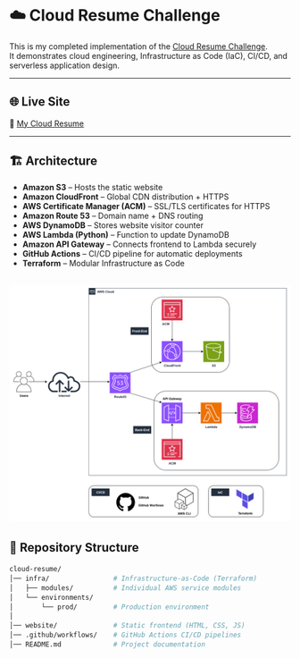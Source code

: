 # ☁️ Cloud Resume Challenge

This is my completed implementation of the [Cloud Resume Challenge](https://cloudresumechallenge.dev/).  
It demonstrates cloud engineering, Infrastructure as Code (IaC), CI/CD, and serverless application design.

---

## 🌐 Live Site
🔗 [My Cloud Resume](https://tien-cloud.com)

---

## 🏗️ Architecture

- **Amazon S3** – Hosts the static website  
- **Amazon CloudFront** – Global CDN distribution + HTTPS  
- **AWS Certificate Manager (ACM)** – SSL/TLS certificates for HTTPS  
- **Amazon Route 53** – Domain name + DNS routing  
- **AWS DynamoDB** – Stores website visitor counter  
- **AWS Lambda (Python)** – Function to update DynamoDB  
- **Amazon API Gateway** – Connects frontend to Lambda securely  
- **GitHub Actions** – CI/CD pipeline for automatic deployments  
- **Terraform** – Modular Infrastructure as Code  

![Architecture Diagram](./docs/resume-architecture.png)
---

## 📂 Repository Structure

```bash
cloud-resume/
│── infra/                # Infrastructure-as-Code (Terraform)
│   ├── modules/          # Individual AWS service modules
│   └── environments/
│       └── prod/         # Production environment
│
│── website/              # Static frontend (HTML, CSS, JS)
│── .github/workflows/    # GitHub Actions CI/CD pipelines
│── README.md             # Project documentation

